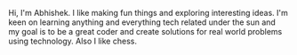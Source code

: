 <!--
**ShinodaII/ShinodaII** is a ✨ _special_ ✨ repository because its `README.md` (this file) appears on your GitHub profile.-->

Hi, 
I'm Abhishek. I like making fun things and exploring interesting ideas. 
I'm keen on learning anything and everything tech related under the sun and my goal is to be a great coder and create solutions for real world problems using technology. Also I like chess.
